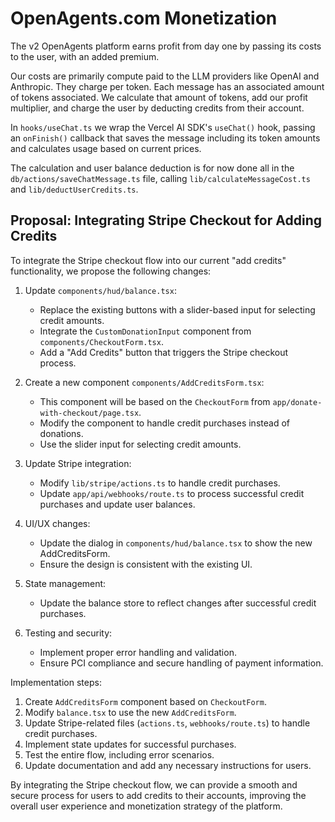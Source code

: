 # OpenAgents.com Monetization

The v2 OpenAgents platform earns profit from day one by passing its costs to the user, with an added premium.

Our costs are primarily compute paid to the LLM providers like OpenAI and Anthropic. They charge per token. Each message has an associated amount of tokens associated. We calculate that amount of tokens, add our profit multiplier, and charge the user by deducting credits from their account.

In `hooks/useChat.ts` we wrap the Vercel AI SDK's `useChat()` hook, passing an `onFinish()` callback that saves the message including its token amounts and calculates usage based on current prices.

The calculation and user balance deduction is for now done all in the `db/actions/saveChatMessage.ts` file, calling `lib/calculateMessageCost.ts` and `lib/deductUserCredits.ts`.

## Proposal: Integrating Stripe Checkout for Adding Credits

To integrate the Stripe checkout flow into our current "add credits" functionality, we propose the following changes:

1. Update `components/hud/balance.tsx`:
   - Replace the existing buttons with a slider-based input for selecting credit amounts.
   - Integrate the `CustomDonationInput` component from `components/CheckoutForm.tsx`.
   - Add a "Add Credits" button that triggers the Stripe checkout process.

2. Create a new component `components/AddCreditsForm.tsx`:
   - This component will be based on the `CheckoutForm` from `app/donate-with-checkout/page.tsx`.
   - Modify the component to handle credit purchases instead of donations.
   - Use the slider input for selecting credit amounts.

3. Update Stripe integration:
   - Modify `lib/stripe/actions.ts` to handle credit purchases.
   - Update `app/api/webhooks/route.ts` to process successful credit purchases and update user balances.

4. UI/UX changes:
   - Update the dialog in `components/hud/balance.tsx` to show the new AddCreditsForm.
   - Ensure the design is consistent with the existing UI.

5. State management:
   - Update the balance store to reflect changes after successful credit purchases.

6. Testing and security:
   - Implement proper error handling and validation.
   - Ensure PCI compliance and secure handling of payment information.

Implementation steps:

1. Create `AddCreditsForm` component based on `CheckoutForm`.
2. Modify `balance.tsx` to use the new `AddCreditsForm`.
3. Update Stripe-related files (`actions.ts`, `webhooks/route.ts`) to handle credit purchases.
4. Implement state updates for successful purchases.
5. Test the entire flow, including error scenarios.
6. Update documentation and add any necessary instructions for users.

By integrating the Stripe checkout flow, we can provide a smooth and secure process for users to add credits to their accounts, improving the overall user experience and monetization strategy of the platform.
